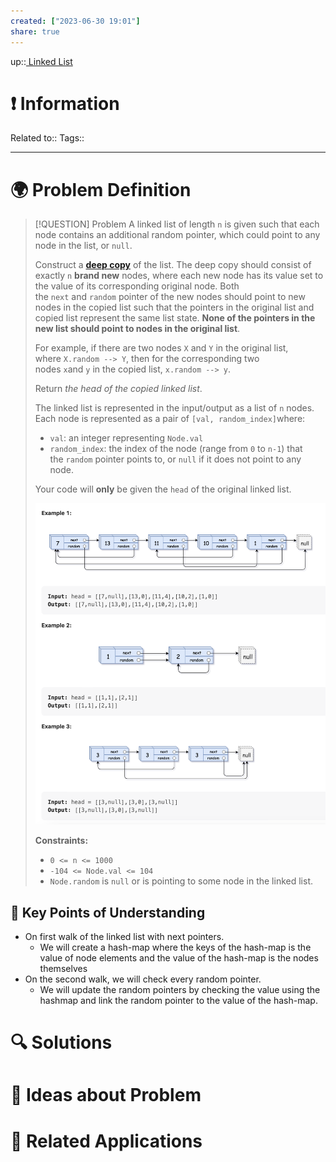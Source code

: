 ```yaml
---
created: ["2023-06-30 19:01"]
share: true
---
```


up::[ Linked List](NeetCode%20Index.md#^f40e13)

# ❗ Information
Related to:: 
Tags:: 

___
# 🌍 Problem Definition

> [!QUESTION] Problem
> A linked list of length `n` is given such that each node contains an additional random pointer, which could point to any node in the list, or `null`.
> 
> Construct a [**deep copy**](https://en.wikipedia.org/wiki/Object_copying#Deep_copy) of the list. The deep copy should consist of exactly `n` **brand new** nodes, where each new node has its value set to the value of its corresponding original node. Both the `next` and `random` pointer of the new nodes should point to new nodes in the copied list such that the pointers in the original list and copied list represent the same list state. **None of the pointers in the new list should point to nodes in the original list**.
> 
> For example, if there are two nodes `X` and `Y` in the original list, where `X.random --> Y`, then for the corresponding two nodes `x`and `y` in the copied list, `x.random --> y`.
> 
> Return _the head of the copied linked list_.
> 
> The linked list is represented in the input/output as a list of `n` nodes. Each node is represented as a pair of `[val, random_index]`where:
> 
> - `val`: an integer representing `Node.val`
> - `random_index`: the index of the node (range from `0` to `n-1`) that the `random` pointer points to, or `null` if it does not point to any node.
> 
> Your code will **only** be given the `head` of the original linked list.
>
> ![Pasted image 20230630190432.png](./40-referenceVAULTS/Resource%20Library/Images/Pasted%20image%2020230630190432.png)
> 
> **Constraints:**
> 
> - `0 <= n <= 1000`
> - `-104 <= Node.val <= 104`
> - `Node.random` is `null` or is pointing to some node in the linked list.

## 🔑 **Key Points of Understanding**
- On first walk of the linked list with next pointers.
	- We will create a hash-map where the keys of the hash-map is the value of node elements and the value of the hash-map is the nodes themselves
- On the second walk, we will check every random pointer.
	- We will update the random pointers by checking the value using the hashmap and link the random pointer to the value of the hash-map.

# 🔍 Solutions

# 🧠 Ideas about Problem

# 🔗 Related Applications

